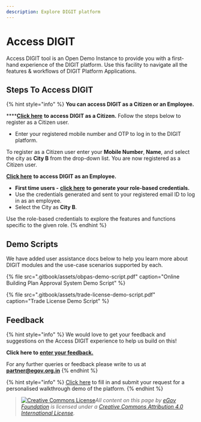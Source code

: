 ```yaml
---
description: Explore DIGIT platform
---
```


# Access DIGIT

Access DIGIT tool is an Open Demo Instance to provide you with a first-hand experience of the DIGIT platform. Use this facility to navigate all the features & workflows of DIGIT Platform Applications.

## Steps To Access DIGIT

{% hint style="info" %}
**You can access DIGIT as a Citizen or an Employee.**

\*\*\*\*[**Click here**](https://staging.digit.org/citizen/) **to access DIGIT as a Citizen.** Follow the steps below to register as a Citizen user. 

* Enter your registered mobile number and OTP to log in to the DIGIT platform.

To register as a Citizen user enter your **Mobile Number**, **Name**, and select the city as **City B** from the drop-down list. You are now registered as a Citizen user.

[**Click here**](https://staging.digit.org/employee) **to access DIGIT as an Employee.** 

* **First time users -** [**click here**](https://www.digit.org/access-digit/) **to generate your role-based credentials.**
* Use the credentials generated and sent to your registered email ID to log in as an employee. 
* Select the City as **City B**.

Use the role-based credentials to explore the features and functions specific to the given role.
{% endhint %}

## Demo Scripts

We have added user assistance docs below to help you learn more about DIGIT modules and the use-case scenarios supported by each.

{% file src=".gitbook/assets/obpas-demo-script.pdf" caption="Online Building Plan Approval System Demo Script" %}

{% file src=".gitbook/assets/trade-license-demo-script.pdf" caption="Trade License Demo Script" %}

## Feedback

{% hint style="info" %}
We would love to get your feedback and suggestions on the Access DIGIT experience to help us build on this! 

**Click here to** [**enter your feedback.**](https://forms.gle/x7mweZrQ8SzHdQJd8)

For any further queries or feedback please write to us at [**partner@egov.org.in**](mailto:partner@egov.org.in)
{% endhint %}

{% hint style="info" %}
[Click here](%20https://www.digit.org/request-a-demo/) to fill in and submit your request for a personalised walkthrough demo of the platform.
{% endhint %}







> [![Creative Commons License](https://i.creativecommons.org/l/by/4.0/80x15.png)_​_](http://creativecommons.org/licenses/by/4.0/)_All content on this page by_ [_eGov Foundation_](https://egov.org.in/) _is licensed under a_ [_Creative Commons Attribution 4.0 International License_](http://creativecommons.org/licenses/by/4.0/)_._

